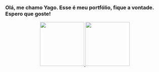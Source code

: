 ### Olá, me chamo Yago. Esse é meu portfólio, fique a vontade. Espero que goste!

<div align="center">
  <a href="https://github.com/yagoaguiarmelo">
  <img height="140em" src="https://github-readme-stats.vercel.app/api?username=yagoaguiarmelo&show_icons=true&theme=tokyonight&include_all_commits=true&count_private=true"/>
  <img height="140em" src="https://github-readme-stats.vercel.app/api/top-langs/?username=yagoaguiarmelo&layout=compact&langs_count=7&theme=tokyonight"/>
</div>

<!--
**yagoaguiarmelo/yagoaguiarmelo** is a ✨ _special_ ✨ repository because its `README.md` (this file) appears on your GitHub profile.

Here are some ideas to get you started:

- 🔭 I’m currently working on ...
- 🌱 I’m currently learning ...
- 👯 I’m looking to collaborate on ...
- 🤔 I’m looking for help with ...
- 💬 Ask me about ...
- 📫 How to reach me: ...
- 😄 Pronouns: ...
- ⚡ Fun fact: ...
-->
